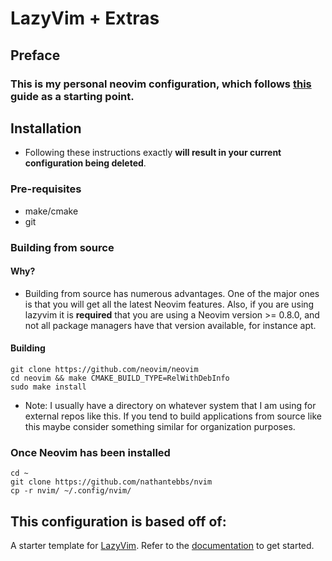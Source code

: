 # LazyVim + Extras 

## Preface
### This is my personal neovim configuration, which follows [this](https://www.youtube.com/watch?v=fFHlfbKVi30&list=WL&index=1&t=577s&ab_channel=devaslife) guide as a starting point.
## Installation
- Following these instructions exactly **will result in your current configuration being deleted**.
### Pre-requisites
- make/cmake
- git
### Building from source
#### Why?
- Building from source has numerous advantages. One of the major ones is that you will get all the latest Neovim features. Also, if you are using lazyvim it is **required** that you are using a Neovim version >= 0.8.0, and not all package managers have that version available, for instance apt.
#### Building 
    git clone https://github.com/neovim/neovim
    cd neovim && make CMAKE_BUILD_TYPE=RelWithDebInfo 
    sudo make install

- Note: I usually have a directory on whatever system that I am using for external repos like this. If you tend to build applications from source like this maybe consider something similar for organization purposes.
### Once Neovim has been installed
    cd ~
    git clone https://github.com/nathantebbs/nvim
    cp -r nvim/ ~/.config/nvim/

## This configuration is based off of:
A starter template for [LazyVim](https://github.com/LazyVim/LazyVim).
Refer to the [documentation](https://lazyvim.github.io/installation) to get started.
